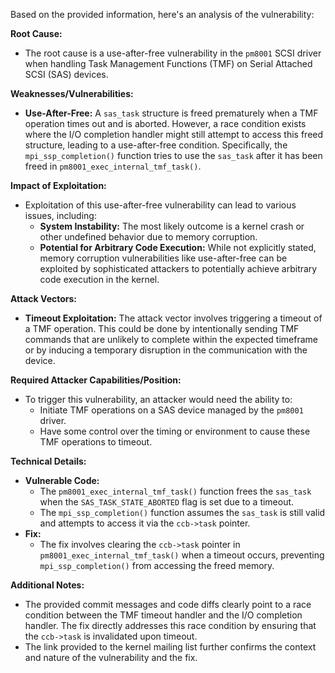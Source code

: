 Based on the provided information, here's an analysis of the vulnerability:

**Root Cause:**

- The root cause is a use-after-free vulnerability in the `pm8001` SCSI driver when handling Task Management Functions (TMF) on Serial Attached SCSI (SAS) devices.

**Weaknesses/Vulnerabilities:**
- **Use-After-Free:** A `sas_task` structure is freed prematurely when a TMF operation times out and is aborted. However, a race condition exists where the I/O completion handler might still attempt to access this freed structure, leading to a use-after-free condition. Specifically, the `mpi_ssp_completion()` function tries to use the `sas_task` after it has been freed in `pm8001_exec_internal_tmf_task()`.

**Impact of Exploitation:**
- Exploitation of this use-after-free vulnerability can lead to various issues, including:
    - **System Instability:** The most likely outcome is a kernel crash or other undefined behavior due to memory corruption.
    - **Potential for Arbitrary Code Execution:** While not explicitly stated, memory corruption vulnerabilities like use-after-free can be exploited by sophisticated attackers to potentially achieve arbitrary code execution in the kernel.

**Attack Vectors:**
- **Timeout Exploitation:** The attack vector involves triggering a timeout of a TMF operation. This could be done by intentionally sending TMF commands that are unlikely to complete within the expected timeframe or by inducing a temporary disruption in the communication with the device.

**Required Attacker Capabilities/Position:**
- To trigger this vulnerability, an attacker would need the ability to:
    - Initiate TMF operations on a SAS device managed by the `pm8001` driver.
    - Have some control over the timing or environment to cause these TMF operations to timeout.

**Technical Details:**

- **Vulnerable Code:**
    - The `pm8001_exec_internal_tmf_task()` function frees the `sas_task` when the `SAS_TASK_STATE_ABORTED` flag is set due to a timeout.
    - The `mpi_ssp_completion()` function assumes the `sas_task` is still valid and attempts to access it via the `ccb->task` pointer.
- **Fix:**
    - The fix involves clearing the `ccb->task` pointer in `pm8001_exec_internal_tmf_task()` when a timeout occurs, preventing `mpi_ssp_completion()` from accessing the freed memory.

**Additional Notes:**
- The provided commit messages and code diffs clearly point to a race condition between the TMF timeout handler and the I/O completion handler. The fix directly addresses this race condition by ensuring that the `ccb->task` is invalidated upon timeout.
- The link provided to the kernel mailing list further confirms the context and nature of the vulnerability and the fix.